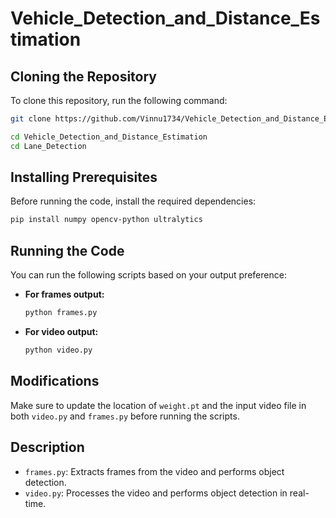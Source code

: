 # Vehicle_Detection_and_Distance_Estimation

## Cloning the Repository
To clone this repository, run the following command:
```sh
git clone https://github.com/Vinnu1734/Vehicle_Detection_and_Distance_Estimation.git
```
```sh
cd Vehicle_Detection_and_Distance_Estimation 
cd Lane_Detection
```

## Installing Prerequisites
Before running the code, install the required dependencies:
```sh
pip install numpy opencv-python ultralytics
```

## Running the Code
You can run the following scripts based on your output preference:

- **For frames output:**
  ```sh
  python frames.py
  ```

- **For video output:**
  ```sh
  python video.py
  ```

## Modifications
Make sure to update the location of `weight.pt` and the input video file in both `video.py` and `frames.py` before running the scripts.

## Description
- `frames.py`: Extracts frames from the video and performs object detection.
- `video.py`: Processes the video and performs object detection in real-time.
